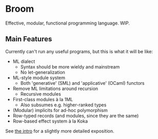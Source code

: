 # Broom

Effective, modular, functional programming language. WIP.

## Main Features

Currently can't run any useful programs, but this is what it will be like:

* ML dialect
    - Syntax should be more wieldy and mainstream
    - No let-generalization
* ML-style module system
    - Both 'generative' (SML) and 'applicative' (OCaml) functors
* Remove ML limitations around recursion
    - Recursive modules
* First-class modules à la 1ML
    - Also subsumes e.g. higher-ranked types
* (Modular) implicits for ad-hoc polymorphism
* Row-typed records (and modules, since they are the same)
* Row-based effect system à la Koka

See [the intro](docs/source/introduction.rst) for a slightly more detailed exposition.

